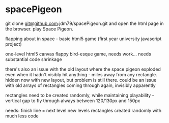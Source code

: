 # spacePigeon

git clone git@github.com:jdm79/spacePigeon.git and open the html page in the browser. play Space Pigeon.

flapping about in space - basic html5 game (first year university javascript project)

one-level html5 canvas flappy bird-esque game, needs work... 
needs substantial code shrinkage

there's also an issue with the old layout where the space pigeon exploded even when it hadn't visibly hit anything - miles away from any rectangle. hidden now with new layout, but problem is still there.
could be an issue with old arrays of rectangles coming through again, invisibly apparently

rectangles need to be created randomly, while maintaining playability - vertical gap to fly through
always between 120/130px and 150px

needs:
finish line = next level
new levels
rectangles created randomly with much less code


